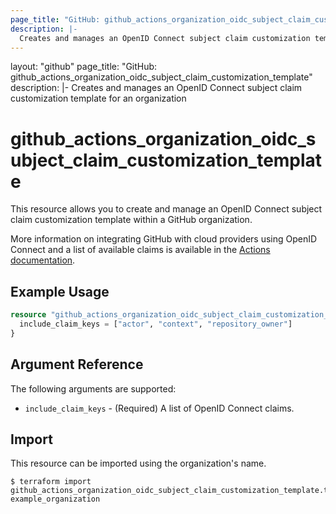 ```yaml
---
page_title: "GitHub: github_actions_organization_oidc_subject_claim_customization_template"
description: |-
  Creates and manages an OpenID Connect subject claim customization template for an organization
---
```


layout: "github" page_title: "GitHub: github_actions_organization_oidc_subject_claim_customization_template" description: |- Creates and manages an OpenID Connect subject claim customization template for an organization <!-- yaml: line 5: could not find expected ':' -->

# github_actions_organization_oidc_subject_claim_customization_template

This resource allows you to create and manage an OpenID Connect subject claim customization template within a GitHub organization.

More information on integrating GitHub with cloud providers using OpenID Connect and a list of available claims is available in the [Actions documentation](https://docs.github.com/en/actions/deployment/security-hardening-your-deployments/about-security-hardening-with-openid-connect).

## Example Usage

```terraform
resource "github_actions_organization_oidc_subject_claim_customization_template" "example_template" {
  include_claim_keys = ["actor", "context", "repository_owner"]
}
```

## Argument Reference

The following arguments are supported:

* `include_claim_keys` - (Required) A list of OpenID Connect claims.

## Import

This resource can be imported using the organization's name.

```
$ terraform import github_actions_organization_oidc_subject_claim_customization_template.test example_organization
```
